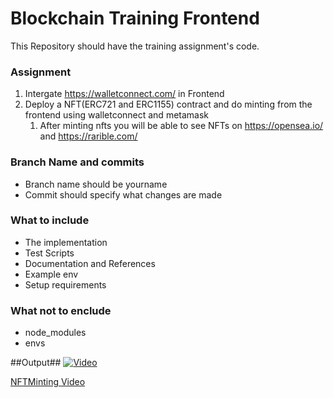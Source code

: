# Blockchain Training Frontend #

This Repository should have the training assignment's code.

### Assignment ###

1. Intergate https://walletconnect.com/ in Frontend
1. Deploy a NFT(ERC721 and ERC1155) contract and do minting from the frontend using walletconnect and metamask
	1. After minting nfts you will be able to see NFTs on https://opensea.io/ and https://rarible.com/

### Branch Name and commits ###

* Branch name should be yourname
* Commit should specify what changes are made 

### What to include ###

* The implementation
* Test Scripts
* Documentation and References
* Example env
* Setup requirements

### What not to enclude ###

* node_modules
* envs

##Output##
[![Video](https://img.youtube.com/vi/VIDEO_ID/0.jpg)](https://www.youtube.com/watch?v=VIDEO_ID)

[NFTMinting Video](https://github.com/Vaishnavidg/NFTMinter/assets/54136990/4cd252d0-72de-4a15-8975-c654f7a08432)
